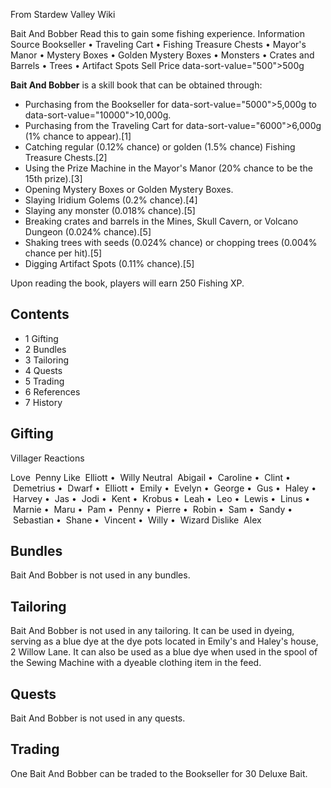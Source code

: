 From Stardew Valley Wiki

Bait And Bobber Read this to gain some fishing experience. Information Source Bookseller • Traveling Cart • Fishing Treasure Chests • Mayor's Manor • Mystery Boxes • Golden Mystery Boxes • Monsters • Crates and Barrels • Trees • Artifact Spots Sell Price data-sort-value="500"&gt;500g

**Bait And Bobber** is a skill book that can be obtained through:

- Purchasing from the Bookseller for data-sort-value="5000"&gt;5,000g to data-sort-value="10000"&gt;10,000g.
- Purchasing from the Traveling Cart for data-sort-value="6000"&gt;6,000g (1% chance to appear).\[1]
- Catching regular (0.12% chance) or golden (1.5% chance) Fishing Treasure Chests.\[2]
- Using the Prize Machine in the Mayor's Manor (20% chance to be the 15th prize).\[3]
- Opening Mystery Boxes or Golden Mystery Boxes.
- Slaying Iridium Golems (0.2% chance).\[4]
- Slaying any monster (0.018% chance).\[5]
- Breaking crates and barrels in the Mines, Skull Cavern, or Volcano Dungeon (0.024% chance).\[5]
- Shaking trees with seeds (0.024% chance) or chopping trees (0.004% chance per hit).\[5]
- Digging Artifact Spots (0.11% chance).\[5]

Upon reading the book, players will earn 250 Fishing XP.

## Contents

- 1 Gifting
- 2 Bundles
- 3 Tailoring
- 4 Quests
- 5 Trading
- 6 References
- 7 History

## Gifting

Villager Reactions

Love  Penny Like  Elliott •  Willy Neutral  Abigail •  Caroline •  Clint •  Demetrius •  Dwarf •  Elliott •  Emily •  Evelyn •  George •  Gus •  Haley •  Harvey •  Jas •  Jodi •  Kent •  Krobus •  Leah •  Leo •  Lewis •  Linus •  Marnie •  Maru •  Pam •  Penny •  Pierre •  Robin •  Sam •  Sandy •  Sebastian •  Shane •  Vincent •  Willy •  Wizard Dislike  Alex

## Bundles

Bait And Bobber is not used in any bundles.

## Tailoring

Bait And Bobber is not used in any tailoring. It can be used in dyeing, serving as a blue dye at the dye pots located in Emily's and Haley's house, 2 Willow Lane. It can also be used as a blue dye when used in the spool of the Sewing Machine with a dyeable clothing item in the feed.

## Quests

Bait And Bobber is not used in any quests.

## Trading

One Bait And Bobber can be traded to the Bookseller for 30 Deluxe Bait.
